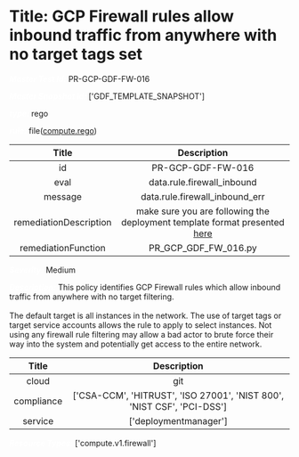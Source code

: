 



# Title: GCP Firewall rules allow inbound traffic from anywhere with no target tags set


***<font color="white">Master Test Id:</font>*** PR-GCP-GDF-FW-016

***<font color="white">Master Snapshot Id:</font>*** ['GDF_TEMPLATE_SNAPSHOT']

***<font color="white">type:</font>*** rego

***<font color="white">rule:</font>*** file([compute.rego])  
  
  
  
  

|Title|Description|
| :---: | :---: |
|id|PR-GCP-GDF-FW-016|
|eval|data.rule.firewall_inbound|
|message|data.rule.firewall_inbound_err|
|remediationDescription|make sure you are following the deployment template format presented <a href='https://cloud.google.com/compute/docs/reference/rest/v1/firewalls' target='_blank'>here</a>|
|remediationFunction|PR_GCP_GDF_FW_016.py|


***<font color="white">Severity:</font>*** Medium

***<font color="white">Description:</font>*** This policy identifies GCP Firewall rules which allow inbound traffic from anywhere with no target filtering. <br><br> The default target is all instances in the network. The use of target tags or target service accounts allows the rule to apply to select instances. Not using any firewall rule filtering may allow a bad actor to brute force their way into the system and potentially get access to the entire network.  
  
  

|Title|Description|
| :---: | :---: |
|cloud|git|
|compliance|['CSA-CCM', 'HITRUST', 'ISO 27001', 'NIST 800', 'NIST CSF', 'PCI-DSS']|
|service|['deploymentmanager']|


***<font color="white">Resource Types:</font>*** ['compute.v1.firewall']


[compute.rego]: https://github.com/prancer-io/prancer-compliance-test/tree/master/google/iac/compute.rego
